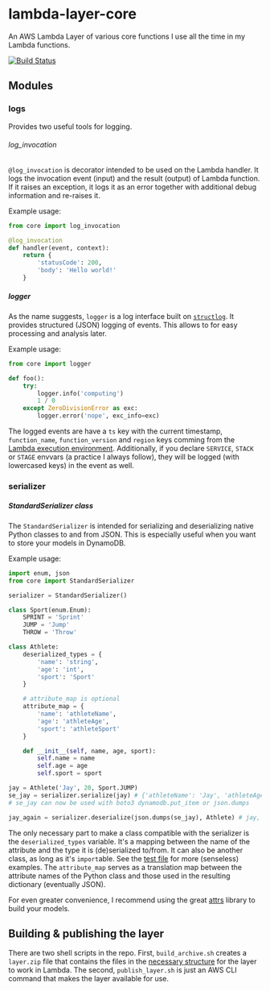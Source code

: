 # lambda-layer-core
An AWS Lambda Layer of various core functions I use all the time in my Lambda functions.

[![Build Status](https://travis-ci.com/milancermak/lambda-layer-core.svg?branch=master)](https://travis-ci.com/milancermak/lambda-layer-core)

## Modules

### logs
Provides two useful tools for logging.

###### log_invocation
`@log_invocation` is decorator intended to be used on the Lambda handler. It logs the invocation event (input) and the result (output) of Lambda function. If it raises an exception, it logs it as an error together with additional debug information and re-raises it.

Example usage:
```python
from core import log_invocation

@log_invocation
def handler(event, context):
    return {
        'statusCode': 200,
        'body': 'Hello world!'
    }
```

##### logger
As the name suggests, `logger` is a log interface built on [`structlog`](https://www.structlog.org/en/stable/). It provides structured (JSON) logging of events. This allows to for easy processing and analysis later.

Example usage:
```python
from core import logger

def foo():
    try:
        logger.info('computing')
        1 / 0
    except ZeroDivisionError as exc:
        logger.error('nope', exc_info=exc)
```
The logged events are have a `ts` key with the current timestamp, `function_name`, `function_version` and `region` keys comming from the [Lambda execution environment](https://docs.aws.amazon.com/lambda/latest/dg/current-supported-versions.html). Additionally, if you declare `SERVICE`, `STACK` or `STAGE` envvars (a practice I always follow), they will be logged (with lowercased keys) in the event as well.

### serializer

##### StandardSerializer class
The `StandardSerializer` is intended for serializing and deserializing native Python classes to and from JSON. This is especially useful when you want to store your models in DynamoDB.

Example usage:
```python
import enum, json
from core import StandardSerializer

serializer = StandardSerializer()

class Sport(enum.Enum):
    SPRINT = 'Sprint'
    JUMP = 'Jump'
    THROW = 'Throw'

class Athlete:
    deserialized_types = {
        'name': 'string',
        'age': 'int',
        'sport': 'Sport'
    }

    # attribute_map is optional
    attribute_map = {
        'name': 'athleteName',
        'age': 'athleteAge',
        'sport': 'athleteSport'
    }

    def __init__(self, name, age, sport):
        self.name = name
        self.age = age
        self.sport = sport

jay = Athlete('Jay', 20, Sport.JUMP)
se_jay = serializer.serialize(jay) # {'athleteName': 'Jay', 'athleteAge': 20, 'athleteSport': 'Jump'}
# se_jay can now be used with boto3 dynamodb.put_item or json.dumps

jay_again = serializer.deserialize(json.dumps(se_jay), Athlete) # jay, recreated
```
The only necessary part to make a class compatible with the serializer is the `deserialized_types` variable. It's a mapping between the name of the attribute and the type it is (de)serialized to/from. It can also be another class, as long as it's `import`able. See the [test file](tests/test_serializer.py) for more (senseless) examples. The `attribute_map` serves as a translation map between the attribute names of the Python class and those used in the resulting dictionary (eventually JSON).

For even greater convenience, I recommend using the great [attrs](http://attrs.org/) library to build your models.

## Building & publishing the layer

There are two shell scripts in the repo. First, `build_archive.sh` creates a `layer.zip` file that contains the files in the [necessary structure](https://docs.aws.amazon.com/lambda/latest/dg/configuration-layers.html#configuration-layers-path) for the layer to work in Lambda. The second, `publish_layer.sh` is just an AWS CLI command that makes the layer available for use.
